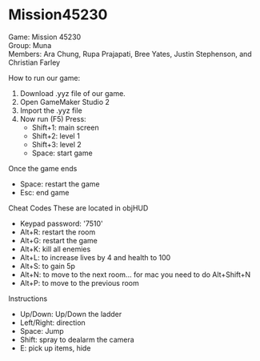 # Mission45230
Game: Mission 45230
<br>Group: Muna
<br>Members: Ara Chung, Rupa Prajapati, Bree Yates, 
Justin Stephenson, and Christian Farley

How to run our game:
1. Download .yyz file of our game.
2. Open GameMaker Studio 2
3. Import the .yyz file
5. Now run (F5)
Press:
    - Shift+1: main screen
    - Shift+2: level 1
    - Shift+3: level 2
    - Space: start game

Once the game ends
- Space: restart the game
- Esc: end game

Cheat Codes These are located in objHUD
- Keypad password: '7510'
- Alt+R: restart the room
- Alt+G: restart the game
- Alt+K: kill all enemies
- Alt+L: to increase lives by 4 and health to 100
- Alt+S: to gain 5p
- Alt+N: to move to the next room... for mac you need to do Alt+Shift+N
- Alt+P: to move to the previous room

Instructions
- Up/Down: Up/Down the ladder
- Left/Right: direction
- Space: Jump
- Shift: spray to dealarm the camera
- E: pick up items, hide
 

